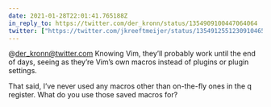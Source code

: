 ```yaml
---
date: 2021-01-28T22:01:41.765188Z
in_reply_to: https://twitter.com/der_kronn/status/1354909100447064064
twitter: ["https://twitter.com/jkreeftmeijer/status/1354912551230910465"]
---
```

@der_kronn@twitter.com Knowing Vim, they’ll probably work until the end of days, seeing as they’re Vim’s own macros instead of plugins or plugin settings.

That said, I’ve never used any macros other than on-the-fly ones in the q register. What do you use those saved macros for?
